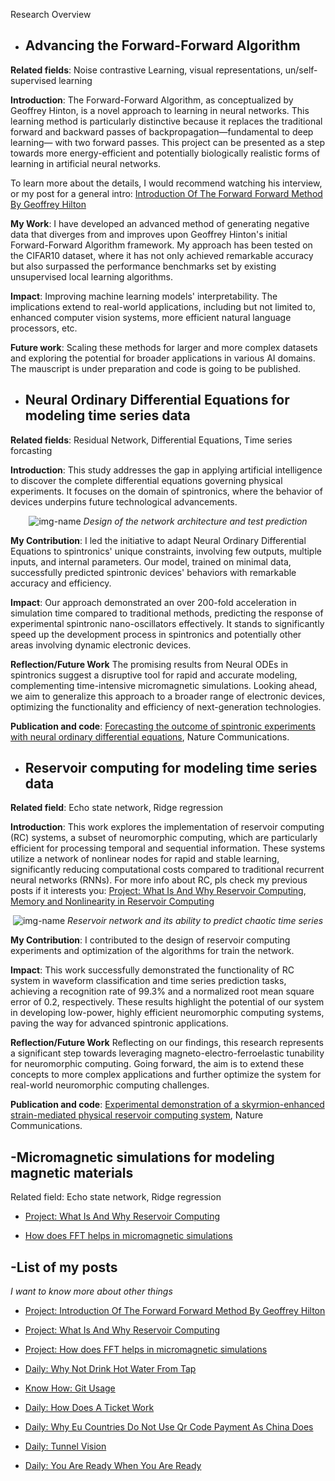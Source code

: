 


Research Overview

- ## Advancing the Forward-Forward Algorithm

**Related fields**: Noise contrastive Learning, visual representations, un/self-supervised learning

**Introduction**: The Forward-Forward Algorithm, as conceptualized by Geoffrey Hinton, is a novel approach to learning in neural networks. This learning method is particularly distinctive because it replaces the traditional forward and backward passes of backpropagation—fundamental to deep learning— with two forward passes. This project can be presented as a step towards more energy-efficient and potentially biologically realistic forms of learning in artificial neural networks. 

To learn more about the details, I would recommend watching his interview, or my post for a general intro: [Introduction Of The Forward Forward Method By Geoffrey Hilton](https://xing-chen18.github.io/Project-Introduction-of-the-forward-forward-method-by-Geoffrey-Hilton/)

**My Work**: I have developed an advanced method of generating negative data that diverges from and improves upon Geoffrey Hinton's initial Forward-Forward Algorithm framework. My approach has been tested on the CIFAR10 dataset, where it has not only achieved remarkable accuracy but also surpassed the performance benchmarks set by existing unsupervised local learning algorithms.

**Impact**: Improving machine learning models' interpretability. The implications extend to real-world applications, including but not limited to, enhanced computer vision systems, more efficient natural language processors, etc.

**Future work**: Scaling these methods for larger and more complex datasets and exploring the potential for broader applications in various AI domains. The mauscript is under preparation and code is going to be published.


- ## Neural Ordinary Differential Equations for modeling time series data

**Related fields**: Residual Network, Differential Equations, Time series forcasting

**Introduction**: This study addresses the gap in applying artificial intelligence to discover the complete differential equations governing physical experiments. It focuses on the domain of spintronics, where the behavior of devices underpins future technological advancements.

<p align="center">
  <img alt="img-name" src="{{ site.baseurl }}/images/NODE.PNG" height="auto" width="auto">
    <em>Design of the network architecture and test prediction</em>
</p>

**My Contribution**: I led the initiative to adapt Neural Ordinary Differential Equations to spintronics' unique constraints, involving few outputs, multiple inputs, and internal parameters. Our model, trained on minimal data, successfully predicted spintronic devices' behaviors with remarkable accuracy and efficiency.

**Impact**: Our approach demonstrated an over 200-fold acceleration in simulation time compared to traditional methods, predicting the response of experimental spintronic nano-oscillators effectively. It stands to significantly speed up the development process in spintronics and potentially other areas involving dynamic electronic devices.

**Reflection/Future Work** The promising results from Neural ODEs in spintronics suggest a disruptive tool for rapid and accurate modeling, complementing time-intensive micromagnetic simulations. Looking ahead, we aim to generalize this approach to a broader range of electronic devices, optimizing the functionality and efficiency of next-generation technologies.

**Publication and code**: [Forecasting the outcome of spintronic experiments with neural ordinary differential equations](https://www.nature.com/articles/s41467-022-28571-7), Nature Communications.

- ## Reservoir computing for modeling time series data

**Related field**: Echo state network, Ridge regression

**Introduction**: This work explores the implementation of reservoir computing (RC) systems, a subset of neuromorphic computing, which are particularly efficient for processing temporal and sequential information. These systems utilize a network of nonlinear nodes for rapid and stable learning, significantly reducing computational costs compared to traditional recurrent neural networks (RNNs). For more info about RC, pls check my previous posts if it interests you: [Project: What Is And Why Reservoir Computing](https://xing-chen18.github.io/Project-What-is-and-why-Reservoir-Computing/), [Memory and Nonlinearity in Reservoir Computing](https://xing-chen18.github.io/Project-Memory-and-Nonlinearity-in-Reservoir-Computing/)

<p align="center">
  <img alt="img-name" src="{{ site.baseurl }}/images/NC_reservoir.PNG" height="auto" width="auto">
    <em>Reservoir network and its ability to predict chaotic time series</em>
</p>

**My Contribution**: I contributed to the design of reservoir computing experiments and optimization of the algorithms for train the network.

**Impact**: This work successfully demonstrated the functionality of RC system in waveform classification and time series prediction tasks, achieving a recognition rate of 99.3% and a normalized root mean square error of 0.2, respectively. These results highlight the potential of our system in developing low-power, highly efficient neuromorphic computing systems, paving the way for advanced spintronic applications.

**Reflection/Future Work** Reflecting on our findings, this research represents a significant step towards leveraging magneto-electro-ferroelastic tunability for neuromorphic computing. Going forward, the aim is to extend these concepts to more complex applications and further optimize the system for real-world neuromorphic computing challenges.

**Publication and code**: [Experimental demonstration of a skyrmion-enhanced strain-mediated physical reservoir computing system](https://www.nature.com/articles/s41467-023-39207-9), Nature Communications.

## -Micromagnetic simulations for modeling magnetic materials

Related field: Echo state network, Ridge regression


- [Project: What Is And Why Reservoir Computing](https://xing-chen18.github.io/Project-What-is-and-why-Reservoir-Computing/)

- [How does FFT helps in micromagnetic simulations](https://xing-chen18.github.io/My-PhD/)


## -List of my posts
_I want to know more about other things_ 

- [Project: Introduction Of The Forward Forward Method By Geoffrey Hilton](https://xing-chen18.github.io/Project-Introduction-of-the-forward-forward-method-by-Geoffrey-Hilton/)

- [Project: What Is And Why Reservoir Computing](https://xing-chen18.github.io/Project-What-is-and-why-Reservoir-Computing/)

- [Project: How does FFT helps in micromagnetic simulations](https://xing-chen18.github.io/My-PhD/)

- [Daily: Why Not Drink Hot Water From Tap](https://xing-chen18.github.io/Daily-Turning-Up-the-Heat-Why-You-Rethink-Drinking-Warm-Tap-Water/)

- [Know How: Git Usage](https://xing-chen18.github.io/know-how-Git-usage/)

- [Daily: How Does A Ticket Work](https://xing-chen18.github.io/Daily-How-does-a-ticket-work/)

- [Daily: Why Eu Countries Do Not Use Qr Code Payment As China Does](https://xing-chen18.github.io/Daily-Why-Eu-countries-do-not-use-QR-code-payment-as-China-does/)

- [Daily: Tunnel Vision](https://xing-chen18.github.io/Daily-Tunnel-vision/)

- [Daily: You Are Ready When You Are Ready](https://xing-chen18.github.io/Daily-You-are-ready-when-you-are-ready/)
